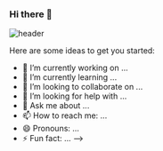 ### Hi there 👋
![header](https://capsule-render.vercel.app/api?type=waving&color=gradient&customColorList=25&height=300&section=footer&text=🏄🏻‍♀&fontSize=60&animation=blinking)

Here are some ideas to get you started:




- 🔭 I’m currently working on ...
- 🌱 I’m currently learning ...
- 👯 I’m looking to collaborate on ...
- 🤔 I’m looking for help with ...
- 💬 Ask me about ...
- 📫 How to reach me: ...
- 😄 Pronouns: ...
- ⚡ Fun fact: ...
-->
